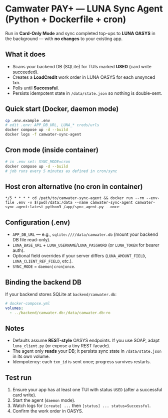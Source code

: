 # Camwater PAY+ — LUNA Sync Agent (Python + Dockerfile + cron)

Run in **Card-Only Mode** and sync completed top-ups to **LUNA OASYS** in the background — with **no changes** to your existing app.

## What it does
- Scans your backend DB (SQLite) for TUIs marked **USED** (card write succeeded).
- Creates a **LoadCredit** work order in LUNA OASYS for each unsynced txn.
- Polls until **Successful**.
- Persists idempotent state in `/data/state.json` so nothing is double-sent.

## Quick start (Docker, daemon mode)
```bash
cp .env.example .env
# edit .env: APP_DB_URL, LUNA_* creds/urls
docker compose up -d --build
docker logs -f camwater-sync-agent
```

## Cron mode (inside container)
```bash
# in .env set: SYNC_MODE=cron
docker compose up -d --build
# job runs every 5 minutes as defined in cron/sync
```

## Host cron alternative (no cron in container)
```cron
*/5 * * * * cd /path/to/camwater-sync-agent && docker run --rm --env-file .env -v $(pwd)/data:/data --name camwater-sync-agent camwater-sync-agent:latest python3 /app/sync_agent.py --once
```

## Configuration (.env)
- `APP_DB_URL` — e.g., `sqlite:////data/camwater.db` (mount your backend DB file read-only).
- `LUNA_BASE_URL` + `LUNA_USERNAME`/`LUNA_PASSWORD` (or `LUNA_TOKEN` for bearer auth).
- Optional field overrides if your server differs (`LUNA_AMOUNT_FIELD`, `LUNA_CLIENT_REF_FIELD`, etc.).
- `SYNC_MODE` = `daemon|cron|once`.

## Binding the backend DB
If your backend stores SQLite at `backend/camwater.db`:
```yaml
# docker-compose.yml
volumes:
  - ../backend/camwater.db:/data/camwater.db:ro
```

## Notes
- Defaults assume **REST-style** OASYS endpoints. If you use SOAP, adapt `luna_client.py` (or expose a tiny REST facade).
- The agent only **reads** your DB; it persists sync state in `/data/state.json` in its own volume.
- Idempotency: each `txn_id` is sent once; progress survives restarts.

## Test run
1) Ensure your app has at least one TUI with status `USED` (after a successful card write).
2) Start the agent (`daemon` mode).
3) Watch logs for `[create] ...` then `[status] ... status=Successful`.
4) Confirm the work order in OASYS.
